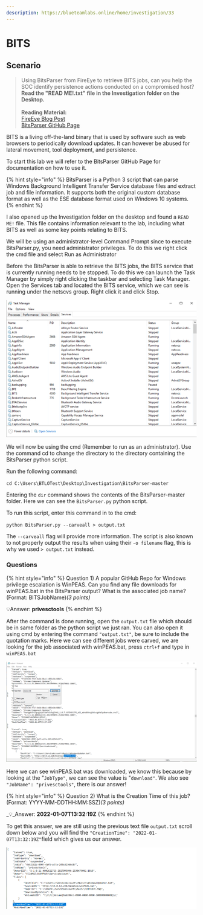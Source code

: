 ```yaml
---
description: https://blueteamlabs.online/home/investigation/33
---
```


# BITS

## Scenario

> Using BitsParser from FireEye to retrieve BITS jobs, can you help the SOC identify persistence actions conducted on a compromised host? **Read the "READ ME!.txt" file in the Investigation folder on the Desktop.** \
> \
> **Reading Material:**\
> [FireEye Blog Post](https://www.mandiant.com/resources/attacker-use-of-windows-background-intelligent-transfer-service)\
> [BitsParser GitHub Page](https://github.com/fireeye/BitsParser)

BITS is a living off-the-land binary that is used by software such as web browsers to periodically download updates. It can however be abused for lateral movement, tool deployment, and persistence.

To start this lab we will refer to the BitsParser GitHub Page for documentation on how to use it.

{% hint style="info" %}
BitsParser is a Python 3 script that can parse Windows Background Intelligent Transfer Service database files and extract job and file information. It supports both the original custom database format as well as the ESE database format used on Windows 10 systems.
{% endhint %}

I also opened up the Investigation folder on the desktop and found a `READ ME!` file. This file contains information relevant to the lab, including what BITS as well as some key points relating to BITS.

We will be using an administrator-level Command Prompt since to execute BitsParser.py, you need administrator privileges. To do this we right click the cmd file and select Run as Administrator

Before the BitsParser is able to retrieve the BITS jobs, the BITS service that is currently running needs to be stopped. To do this we can launch the Task Manager by simply right clicking the taskbar and selecting Task Manager. Open the Services tab and located the BITS service, which we can see is running under the netscvs group. Right click it and click Stop.

![](<../.gitbook/assets/Screen Shot 2022-03-08 at 10.12.50 PM.png>)

We will now be using the cmd (Remember to run as an administrator). Use the command cd to change the directory to the directory containing the BitsParser python script.&#x20;

Run the following command:&#x20;

`cd C:\Users\BTLOTest\Desktop\Investigation\BitsParser-master`

Entering the `dir` command shows the contents of the BitsParser-master folder. Here we can see the `BitsParser.py` python script.

To run this script, enter this command in to the cmd:

`python BitsParser.py --carveall > output.txt`

The `--carveall` flag will provide more information. The script is also known to not properly output the results when using their `-o filename` flag, this is why we used `> output.txt` instead.

### Questions

{% hint style="info" %}
Question 1) A popular GitHub Repo for Windows privilege escalation is WinPEAS. Can you find any file downloads for winPEAS.bat in the BitsParser output? What is the associated job name? (Format: BITSJobName)_(3 points)_

💡Answer: **privesctools**
{% endhint %}

After the command is done running, open the `output.txt` file which should be in same folder as the python script we just ran. You can also open it using cmd by entering the command `"output.txt"`, be sure to include the quotation marks. Here we can see different jobs were carved, we are looking for the job associated with winPEAS.bat, press `ctrl+f` and type in `winPEAS.bat`&#x20;

![](<../.gitbook/assets/Screen Shot 2022-03-08 at 10.32.25 PM.png>)

Here we can see winPEAS.bat was downloaded, we know this because by looking at the "`JobType"`, we can see the value is "`download"`. We also see `"JobName": "privesctools"`, there is our answer!

{% hint style="info" %}
Question 2) What is the Creation Time of this job? (Format: YYYY-MM-DDTHH:MM:SSZ)_(3 points)_

_💡_Answer: **2022-01-07T13:32:19Z**
{% endhint %}

To get this answer, we are still using the previous text file `output.txt` scroll down below and you will find the `"CreationTime": "2022-01-07T13:32:19Z"`field which gives us our answer.

![](<../.gitbook/assets/Screen Shot 2022-03-08 at 10.38.01 PM.png>)
